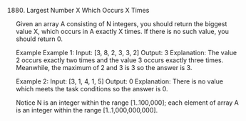 1880. Largest Number X Which Occurs X Times

Given an array A consisting of N integers, you should return the biggest value X, which occurs in A exactly X times. If there is no such value, you should return 0.

Example
Example 1:
Input: [3, 8, 2, 3, 3, 2]
Output: 3
Explanation: The value 2 occurs exactly two times and the value 3 occurs exactly three times. Meanwhile, the maximum of 2 and 3 is 3 so the answer is 3.

Example 2:
Input: [3, 1, 4, 1, 5]
Output: 0
Explanation: There is no value which meets the task conditions so the answer is 0.

Notice
N is an integer within the range [1..100,000];
each element of array A is an integer within the range [1..1,000,000,000].

